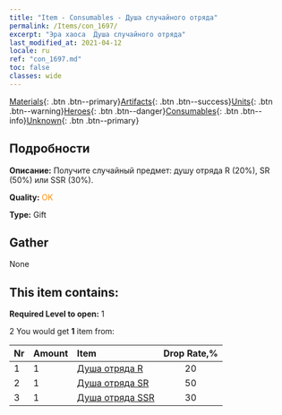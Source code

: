 ```yaml
---
title: "Item - Consumables - Душа случайного отряда"
permalink: /Items/con_1697/
excerpt: "Эра хаоса  Душа случайного отряда"
last_modified_at: 2021-04-12
locale: ru
ref: "con_1697.md"
toc: false
classes: wide
---
```

 [Materials](/ru/Items/){: .btn .btn--primary}[Artifacts](/ru/Items/Artifacts/){: .btn .btn--success}[Units](/ru/Items/Units/){: .btn .btn--warning}[Heroes](/ru/Items/Heroes/){: .btn .btn--danger}[Consumables](/ru/Items/Consumables/){: .btn .btn--info}[Unknown](/ru/Items/Unknown/){: .btn .btn--primary}

## Подробности
 **Описание:** Получите случайный предмет: душу отряда R (20%), SR (50%) или SSR (30%).

 **Quality:** <span style="color: #FF8C00">OK</span>

 **Type:** Gift

## Gather

  None

## This item contains:

 **Required Level to open:** 1

 2 You would get **1** item  from:

  | Nr | Amount |     Item    | Drop Rate,% |
  |:---|:-------|:------------|:---------:|
  | 1 | 1 | [Душа отряда R](/ru/Items/con_533/) | 20 | 
  | 2 | 1 | [Душа отряда SR](/ru/Items/con_534/) | 50 | 
  | 3 | 1 | [Душа отряда SSR](/ru/Items/con_535/) | 30 | 
